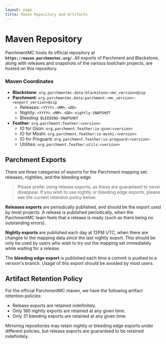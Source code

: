 ```yaml
---
layout: page
title: Maven Repository and Artifacts
---
```


# Maven Repository

ParchmentMC hosts its official repository at **`https://maven.parchmentmc.org/`**. All exports of Parchment and 
Blackstone, along with releases and snapshots of the various toolchain projects, are hosted on this repository.

### Maven Coordinates

- **Blackstone**: `org.parchmentmc.data:blackstone:`_`<mc_version>`_`@zip`
- **Parchment**: `org.parchmentmc.data:parchment-`_`<mc_version>`_`:`_`<export_version>`_`@zip`
    - Releases: _`<YYYY>`_`.`_`<MM>`_`.`_`<DD>`_
    - Nightly: _`<YYYY>`_`.`_`<MM>`_`.`_`<DD>`_`-nightly-SNAPSHOT`
    - Bleeding: `BLEEDING-SNAPSHOT`
- **Feather**: `org.parchment:feather:`_`<version>`_
    - IO for Gson: `org.parchment.feather:io-gson:`_`<version>`_
    - IO for Moshi: `org.parchment.feather:io-moshi:`_`<version>`_
    - IO for Proguard: `org.parchment.feather:io-proguard:`_`<version>`_
    - Utilities: `org.parchment.feather:utils:`_`<version>`_

## Parchment Exports

There are three categories of exports for the Parchment mapping set: releases, nightlies, and the bleeding edge.

> Please prefer using release exports, as these are guaranteed to never disappear. If you wish to use nightly or 
  bleeding edge exports, please see the current retention policy below.

**Releases exports** are periodically published, and should be the export used by most projects. A release is published 
periodically, when the ParchmentMC team feels that a release is ready (such as there being no outstanding errors). 

**Nightly exports** are published each day at 12PM UTC, when there are changes to the mapping data since the last 
nightly export. This should be only be used by users who wish to try out the mapping set immediately while waiting for 
a release.

The **bleeding edge export** is published each time a commit is pushed to a version's branch. Usage of this export 
should be avoided by most users.

## Artifact Retention Policy

For the official ParchmentMC maven, we have the following artifact retention policies:

- Release exports are retained indefinitely. 
- Only 180 nightly exports are retained at any given time. 
- Only 31 bleeding exports are retained at any given time. 

Mirroring repositories may retain nightly or bleeding edge exports under different policies, but release exports are 
guaranteed to be retained indefinitely.

